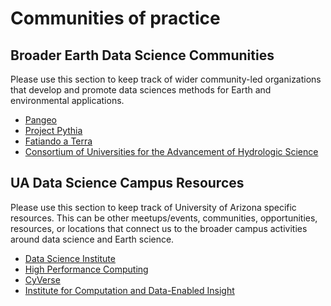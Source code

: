 # Communities of practice

## Broader Earth Data Science Communities

Please use this section to keep track of wider community-led organizations that develop and promote data sciences methods for Earth and environmental applications.

- [Pangeo](https://pangeo.io/)
- [Project Pythia](https://projectpythia.org/)
- [Fatiando a Terra](https://www.fatiando.org/)
- [Consortium of Universities for the Advancement of Hydrologic Science](https://www.cuahsi.org/)

## UA Data Science Campus Resources

Please use this section to keep track of University of Arizona specific resources. This can be other meetups/events, communities, opportunities, resources, or locations that connect us to the broader campus activities around data science and Earth science.

- [Data Science Institute](https://datascience.arizona.edu/)
- [High Performance Computing](https://public.confluence.arizona.edu/display/UAHPC)
- [CyVerse](https://cyverse.org/)
- [Institute for Computation and Data-Enabled Insight](https://datainsight.arizona.edu/)